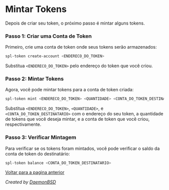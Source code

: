 # Mintar Tokens

Depois de criar seu token, o próximo passo é mintar alguns tokens.

### Passo 1: Criar uma Conta de Token

Primeiro, crie uma conta de token onde seus tokens serão armazenados:

```bash
spl-token create-account <ENDERECO_DO_TOKEN>
```

Substitua `<ENDERECO_DO_TOKEN>` pelo endereço do token que você criou.

### Passo 2: Mintar Tokens

Agora, você pode mintar tokens para a conta de token criada:

```bash
spl-token mint <ENDERECO_DO_TOKEN> <QUANTIDADE> <CONTA_DO_TOKEN_DESTINATARIO>
```

Substitua `<ENDERECO_DO_TOKEN>`, `<QUANTIDADE>`, e `<CONTA_DO_TOKEN_DESTINATARIO>` com o endereço do seu token, a quantidade de tokens que você deseja mintar, e a conta de token que você criou, respectivamente.

### Passo 3: Verificar Mintagem

Para verificar se os tokens foram mintados, você pode verificar o saldo da conta de token do destinatário:

```bash
spl-token balance <CONTA_DO_TOKEN_DESTINATARIO>
```

[Voltar para a pagina anterior](../README.md)

_Created by [DaemonBSD](https://x.com/DaemonB2D)_
